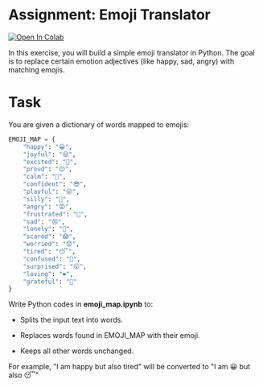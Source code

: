 # Assignment: Emoji Translator

[![Open In Colab](https://colab.research.google.com/assets/colab-badge.svg)](
https://colab.research.google.com/github/ORG_NAME/REPO_NAME/blob/main/emoji_map.ipynb)

In this exercise, you will build a simple emoji translator in Python.
The goal is to replace certain emotion adjectives (like happy, sad, angry) with matching emojis.

# Task

You are given a dictionary of words mapped to emojis:

```python
EMOJI_MAP = {
    "happy": "😀",
    "joyful": "😄",
    "excited": "🤩",
    "proud": "😌",
    "calm": "🙂",
    "confident": "😎",
    "playful": "😜",
    "silly": "🤪",
    "angry": "😡",
    "frustrated": "😤",
    "sad": "😢",
    "lonely": "🥺",
    "scared": "😱",
    "worried": "😟",
    "tired": "😴",
    "confused": "🤔",
    "surprised": "😮",
    "loving": "❤️",
    "grateful": "🙏"
}
```

Write Python codes in **emoji_map.ipynb** to:

* Splits the input text into words.

* Replaces words found in EMOJI_MAP with their emoji.

* Keeps all other words unchanged.

For example, "I am happy but also tired" will be converted to "I am 😀 but also 😴"



